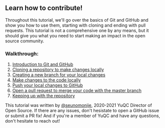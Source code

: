 ## Learn how to contribute!

Throughout this tutorial, we'll go over the basics of Git and GitHub and show you how to use them, starting with cloning and ending with pull requests. This tutorial is not a comprehensive one by any means, but it should give you what you need to start making an impact in the open source community.

### Walkthrough:
 1. [Introduction to Git and GitHub](part1-introduction/)
 2. [Cloning a repository to make changes locally](part2-cloning_a_repo/)
 3. [Creating a new branch for your local changes](part3-make_a_new_branch/)
 4. [Make changes to the code locally](part4-changing_the_code/)
 5. [Push your local changes to GitHub](part5-pushing_changes_to_github/)
 6. [Open a pull request to merge your code with the master branch](part6-pull_requests/)
 7. [Keeping up with the repository](part7-keeping_up_with_repo/)

This tutorial was written by [@seunomonije](https://github.com/seunomonije), 2020-2021 YuQC Director of Open Source. If there are any issues, don't hesistate to open a GitHub issue or submit a PR fix! And if you're a member of YuQC and have any questions, don't hesitate to reach out!